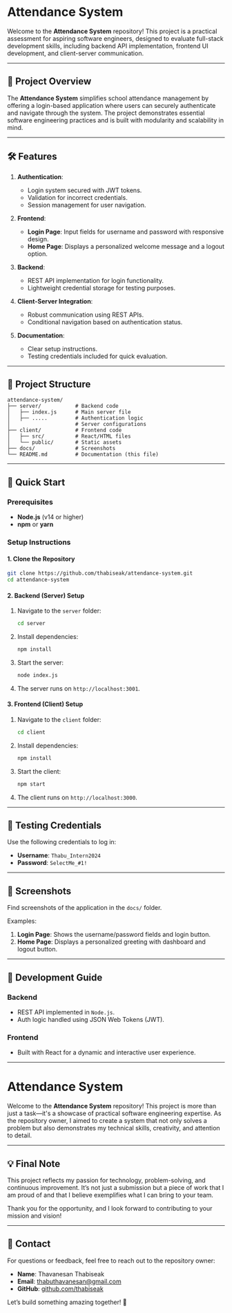 ﻿# Attendance System  

Welcome to the **Attendance System** repository! This project is a practical assessment for aspiring software engineers, designed to evaluate full-stack development skills, including backend API implementation, frontend UI development, and client-server communication.

---

## 🌟 Project Overview  

The **Attendance System** simplifies school attendance management by offering a login-based application where users can securely authenticate and navigate through the system. The project demonstrates essential software engineering practices and is built with modularity and scalability in mind.

---

## 🛠 Features  

1. **Authentication**:  
   - Login system secured with JWT tokens.  
   - Validation for incorrect credentials.  
   - Session management for user navigation.  

2. **Frontend**:  
   - **Login Page**: Input fields for username and password with responsive design.  
   - **Home Page**: Displays a personalized welcome message and a logout option.  

3. **Backend**:  
   - REST API implementation for login functionality.  
   - Lightweight credential storage for testing purposes.  

4. **Client-Server Integration**:  
   - Robust communication using REST APIs.  
   - Conditional navigation based on authentication status.  

5. **Documentation**:  
   - Clear setup instructions.  
   - Testing credentials included for quick evaluation.  

---

## 📂 Project Structure  

```plaintext
attendance-system/
├── server/           # Backend code
│   ├── index.js      # Main server file
│   ├── .....         # Authentication logic
│                     # Server configurations
├── client/           # Frontend code
│   ├── src/          # React/HTML files
│   └── public/       # Static assets
├── docs/             # Screenshots 
└── README.md         # Documentation (this file)
```

---

## 🚀 Quick Start  

### Prerequisites  
- **Node.js** (v14 or higher)  
- **npm** or **yarn**  

### Setup Instructions  

#### 1. Clone the Repository  
```bash
git clone https://github.com/thabiseak/attendance-system.git
cd attendance-system
```

#### 2. Backend (Server) Setup  
1. Navigate to the `server` folder:  
   ```bash
   cd server
   ```
2. Install dependencies:  
   ```bash
   npm install
   ```
3. Start the server:  
   ```bash
   node index.js
   ```
4. The server runs on `http://localhost:3001`.

#### 3. Frontend (Client) Setup  
1. Navigate to the `client` folder:  
   ```bash
   cd client
   ```
2. Install dependencies:  
   ```bash
   npm install
   ```
3. Start the client:  
   ```bash
   npm start
   ```
4. The client runs on `http://localhost:3000`.

---

## 🧪 Testing Credentials  

Use the following credentials to log in:  
- **Username**: `Thabu_Intern2024`  
- **Password**: `SelectMe_#1!`  

---

## 📸 Screenshots  

Find screenshots of the application in the `docs/` folder.  

Examples:  
1. **Login Page**: Shows the username/password fields and login button.  
2. **Home Page**: Displays a personalized greeting with dashboard and logout button.  

---

## 🌱 Development Guide  

### Backend  
- REST API implemented in `Node.js`.  
- Auth logic handled using JSON Web Tokens (JWT).  

### Frontend  
- Built with React for a dynamic and interactive user experience.   

---

# Attendance System  

Welcome to the **Attendance System** repository! This project is more than just a task—it's a showcase of practical software engineering expertise. As the repository owner, I aimed to create a system that not only solves a problem but also demonstrates my technical skills, creativity, and attention to detail.  

---

## 💡 Final Note  

This project reflects my passion for technology, problem-solving, and continuous improvement. It’s not just a submission but a piece of work that I am proud of and that I believe exemplifies what I can bring to your team.  

Thank you for the opportunity, and I look forward to contributing to your mission and vision! 

---

## 📧 Contact  

For questions or feedback, feel free to reach out to the repository owner:  
- **Name**: Thavanesan Thabiseak  
- **Email**: thabuthavanesan@gmail.com 
- **GitHub**: [github.com/thabiseak](https://github.com/thabiseak)  

Let’s build something amazing together! 🎉
